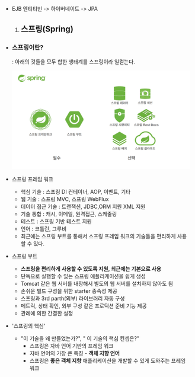 - EJB 엔티티빈 -> 하이버네이트 -> JPA

  1. ## **스프링(Spring)**

- ### 스프링이란? 

  : 아래의 것들을 모두 합한 생태계를 스프링이라 일컫는다. 

  ![image-20210818233008140](https://raw.githubusercontent.com/soleu/image_repo/main/img/image-20210818233008140.png)

- 스프링 프레임 워크

  - 핵심 기술 : 스프링 DI 컨테이너, AOP, 이벤트, 기타
  - 웹 기술 : 스프링 MVC, 스프링 WebFlux
  - 데이터 접근 기술 : 트랜잭션, JDBC,ORM 지원 XML 지원
  - 기술 통합 : 캐시, 이메일, 원격접근, 스케줄링
  - 테스트 : 스프링 기반 테스트 지원
  - 언어 : 코틀린, 그루비
  - 최근에는 스프링 부트를 통해서 스프링 프레임 워크의 기술들을 편리하게 사용할 수 있다.

- 스프링 부트
  - **스프링을 편리하게 사용할 수 있도록 지원, 최근에는 기본으로 사용**
  - 단독으로 실행할 수 있는 스프링 애플리케이션을 쉽게 생성
  - Tomcat 같은 웹 서버를 내장해서 별도의 웹 서버를 설치하지 않아도 됨
  - 손쉬운 빌드 구성을 위한 starter 종속성 제공
  - 스프링과 3rd parth(외부) 라이브러리 자동 구성
  - 메트릭, 상태 확인, 외부 구성 같은 프로덕션 준비 기능 제공
  - 관례에 의한 간결한 설정

  

- '스프링의 핵심'
  - "이 기술을 왜 만들었는가?", " 이 기술의 핵심 컨셉은?"
    - 스프링은 자바 언어 기반의 프레임 워크
    - 자바 언어의 가장 큰 특징 - **객체 지향 언어**
    - 스프링은 **좋은 객체 지향** 애플리케이션을 개발할 수 있게 도와주는 프레임워크  

